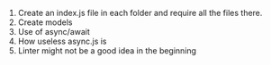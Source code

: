 1. Create an index.js file in each folder and require all the files there.
2. Create models
3. Use of async/await
4. How useless async.js is
5. Linter might not be a good idea in the beginning